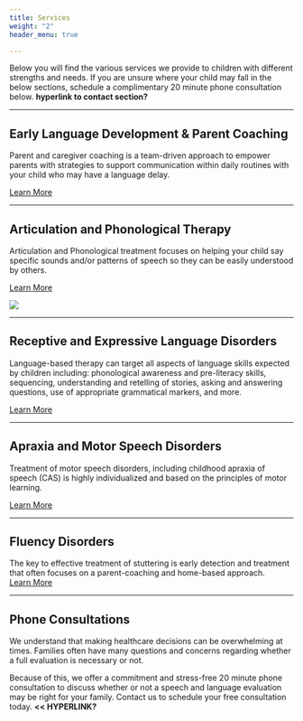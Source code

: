 ```yaml
---
title: Services
weight: "2"
header_menu: true

---
```

Below you will find the various services we provide to children with different strengths and needs. If you are unsure where your child may fall in the below sections, schedule a complimentary 20 minute phone consultation below. **hyperlink to contact section?**

***

## Early Language Development & Parent Coaching

Parent and caregiver coaching is a team-driven approach to empower parents with strategies to support communication within daily routines with your child who may have a language delay.

[Learn More](/parent-coaching)

***

## Articulation and Phonological Therapy

Articulation and Phonological treatment focuses on helping your child say specific sounds and/or patterns of speech so they can be easily understood by others.

[Learn More](/articulation-and-phonology)

![](/uploads/webstie1-1.jpg)

***

## **Receptive and Expressive Language Disorders**

Language-based therapy can target all aspects of language skills expected by children including: phonological awareness and pre-literacy skills, sequencing, understanding and retelling of stories, asking and answering questions, use of appropriate grammatical markers, and more.

[Learn More](/Receptive-and-Expressive-Language)

***

## **Apraxia and Motor Speech Disorders**

Treatment of motor speech disorders, including childhood apraxia of speech (CAS) is highly individualized and based on the principles of motor learning.

[Learn More](apraxia-and-motor-speech-disorders)

***

## Fluency Disorders

The key to effective treatment of stuttering is early detection and treatment that often focuses on a parent-coaching and home-based approach.  
[Learn More](/Fluency-Disorders)

***

## Phone Consultations

We understand that making healthcare decisions can be overwhelming at times. Families often have many questions and concerns regarding whether a full evaluation is necessary or not.

Because of this, we offer a commitment and stress-free 20 minute phone consultation to discuss whether or not a speech and language evaluation may be right for your family. Contact us to schedule your free consultation today. **<< HYPERLINK?** 